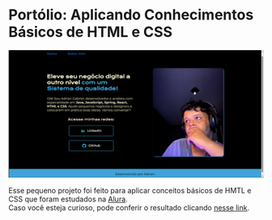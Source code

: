 # Portólio: Aplicando Conhecimentos Básicos de HTML e CSS
<img src="tela-principal.png" alt="Tela Principal do Site" />

Esse pequeno projeto foi feito para aplicar conceitos básicos de HMTL e CSS que foram estudados na [Alura](https://www.alura.com.br).  
Caso você esteja curioso, pode conferir o resultado clicando [nesse link](https://portfolio-hmtl-e-css.vercel.app/index.html).
